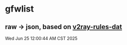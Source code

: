 # gfwlist
## raw -> json, based on [v2ray-rules-dat](https://github.com/Loyalsoldier/v2ray-rules-dat)
Wed Jun 25 12:00:44 AM CST 2025

